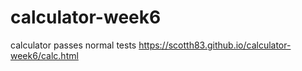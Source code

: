 # calculator-week6
calculator passes normal tests
https://scotth83.github.io/calculator-week6/calc.html
